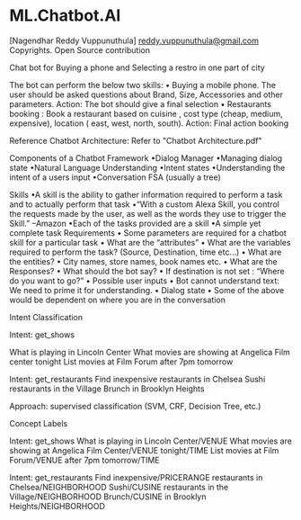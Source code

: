 # ML.Chatbot.AI
[Nagendhar Reddy Vuppunuthula] reddy.vuppunuthula@gmail.com 
Copyrights. Open Source contribution

Chat bot for Buying a phone and Selecting a restro in one part of city

The bot can perform the below two skills:
• Buying a mobile phone. The user should be asked questions about Brand, Size, Accessories and other parameters. 
Action: The bot should give a final selection
• Restaurants booking : Book a restaurant based on cuisine , cost type (cheap, medium, expensive), location ( east, west, north, south). Action: Final action booking

Reference Chatbot Architecture: Refer to "Chatbot Architecture.pdf"


Components of a Chatbot Framework
•Dialog Manager
•Managing dialog state
•Natural Language Understanding
•Intent states
•Understanding the intent of a users input
•Conversation FSA (usually a tree)


Skills
•A skill is the ability to gather information required to perform a task
and to actually perform that task
•“With a custom Alexa Skill, you control the requests made by the user, as well
as the words they use to trigger the Skill.” –Amazon
•Each of the tasks provided are a skill
•A simple yet complete task 
Requirements
• Some parameters are required for a chatbot skill for a particular task
• What are the “attributes”
• What are the variables required to perform the task? (Source, Destination, time etc…)
• What are the entities?
• City names, store names, book names etc.
• What are the Responses?
• What should the bot say?
• If destination is not set : “Where do you want to go?”
• Possible user inputs
• Bot cannot understand text: We need to prime it for understanding.
• Dialog state
• Some of the above would be dependent on where you are in the conversation



Intent Classification

Intent: get_shows

What is playing in Lincoln Center
What movies are showing at Angelica Film center tonight
List movies at Film Forum after 7pm tomorrow

Intent: get_restaurants
Find inexpensive restaurants in Chelsea
Sushi restaurants in the Village
Brunch in Brooklyn Heights

Approach: supervised classification (SVM, CRF, Decision Tree, etc.)


Concept Labels

Intent: get_shows
What is playing in Lincoln Center/VENUE
What movies are showing at Angelica Film Center/VENUE tonight/TIME
List movies at Film Forum/VENUE after 7pm tomorrow/TIME

Intent: get_restaurants
Find inexpensive/PRICERANGE restaurants in Chelsea/NEIGHBORHOOD
Sushi/CUSINE restaurants in the Village/NEIGHBORHOOD
Brunch/CUSINE in Brooklyn Heights/NEIGHBORHOOD



